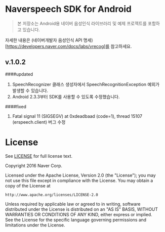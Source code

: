 # **Naverspeech SDK for Android**

> 본 저장소는 Android용 네이버 음성인식 라이브러리 및 예제 프로젝트를 포함하고 있습니다.

자세한 내용은 (네이버개발자 음성인식 API 명세)[https://developers.naver.com/docs/labs/vrecog]를 참고하세요.


v.1.0.2
-------------
####updated
1. SpeechRecognizer 클래스 생성자에서 SpeechRecognitionException 예외가 발생할 수 있습니다.
2. Android 2.3.3부터 SDK를 사용할 수 있도록 수정했습니다.

####fixed
1. Fatal signal 11 (SIGSEGV) at 0xdeadbaad (code=1), thread 15107 (erspeech.client) 버그 수정


License
==

See [LICENSE](LICENSE) for full license text.

Copyright 2016 Naver Corp.

Licensed under the Apache License, Version 2.0 (the "License");
you may not use this file except in compliance with the License.
You may obtain a copy of the License at

    http://www.apache.org/licenses/LICENSE-2.0

Unless required by applicable law or agreed to in writing, software
distributed under the License is distributed on an "AS IS" BASIS,
WITHOUT WARRANTIES OR CONDITIONS OF ANY KIND, either express or implied.
See the License for the specific language governing permissions and
limitations under the License.
